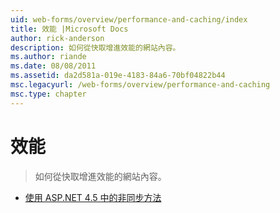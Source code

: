 ```yaml
---
uid: web-forms/overview/performance-and-caching/index
title: 效能 |Microsoft Docs
author: rick-anderson
description: 如何從快取增進效能的網站內容。
ms.author: riande
ms.date: 08/08/2011
ms.assetid: da2d581a-019e-4183-84a6-70bf04822b44
msc.legacyurl: /web-forms/overview/performance-and-caching
msc.type: chapter
---
```

<a name="performance"></a>效能
====================
> 如何從快取增進效能的網站內容。


- [使用 ASP.NET 4.5 中的非同步方法](using-asynchronous-methods-in-aspnet-45.md)
